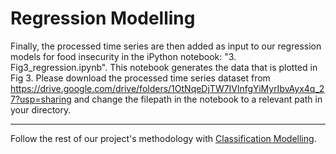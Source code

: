 # Regression Modelling

Finally, the processed time series are then added as input to our regression models for food insecurity in the iPython notebook: "3. Fig3_regression.ipynb". This notebook generates the data that is plotted in Fig 3. Please download the processed time series dataset from https://drive.google.com/drive/folders/1OtNqeDjTW7IVlnfgYiMyrIbvAyx4q_27?usp=sharing and change the filepath in the notebook to a relevant path in your directory.


---

Follow the rest of our project's methodology with [Classification Modelling](https://github.com/philippzi98/food_insecurity_predictions_nlp/tree/main/Step%206%20-%20Classification%20Modelling).
